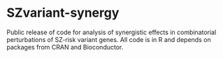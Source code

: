 # SZvariant-synergy
Public release of code for analysis of synergistic effects in combinatorial perturbations of SZ-risk variant genes.
All code is in R and depends on packages from CRAN and Bioconductor.

